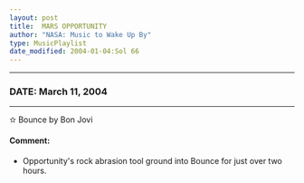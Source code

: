 ```yaml
---
layout: post
title:  MARS OPPORTUNITY
author: "NASA: Music to Wake Up By"
type: MusicPlaylist
date_modified: 2004-01-04:Sol 66
---
```


----
### DATE: March 11, 2004
----
✫ Bounce by Bon Jovi

#### Comment:
* Opportunity's rock abrasion tool ground into Bounce for just over two hours.
